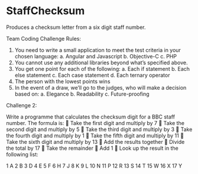 # StaffChecksum
Produces a checksum letter from a six digit staff number. 



Team Coding Challenge
Rules:
1. You need to write a small application to meet the test criteria in your chosen language:
a. Angular and Javascript
b. Objective-C
c. PHP
2. You cannot use any additional libraries beyond what’s specified above.
3. You get one point for each of the following:
a. Each if statement
b. Each else statement
c. Each case statement
d. Each ternary operator
4. The person with the lowest points wins
5. In the event of a draw, we’ll go to the judges, who will make a decision based on:
a. Elegance
b. Readability
c. Future-proofing


Challenge 2:

Write a programme that calculates the checksum digit for a BBC staff number. The formula is:
 Take the first digit and multiply by 7
 Take the second digit and multiply by 5
 Take the third digit and multiply by 3
 Take the fourth digit and multiply by 1
 Take the fifth digit and multiply by 11
 Take the sixth digit and multiply by 13
 Add the results together
 Divide the total by 17
 Take the remainder
 Add 1
 Look up the result in the following list:

1 A
2 B
3 D
4 E
5 F
6 H
7 J
8 K
9 L
10 N
11 P
12 R
13 S
14 T
15 W
16 X
17 Y
